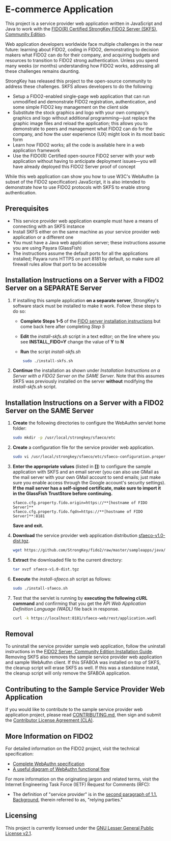 # E-commerce Application 
This project is a service provider web application written in JavaScript and Java to work with the [FIDO(R) Certified StrongKey FIDO2 Server (SKFS), Community Edition](https://github.com/StrongKey/fido2).

Web application developers worldwide face multiple challenges in the near future: learning about FIDO2, coding in FIDO2, demonstrating to decision makers what FIDO2 can do for their company, and acquiring budgets and resources to transition to FIDO2 strong authentication. Unless you spend many weeks (or months) understanding how FIDO2 works, addressing all these challenges remains daunting.

StrongKey has released this project to the open-source community to address these challenges. SKFS allows developers to do the following:

- Setup a FIDO2-enabled single-page web application that can run unmodified and demonstrate FIDO2 registration, authentication, and some simple FIDO2 key management on the client side
- Substitute the stock graphics and logo with your own company's graphics and logo without additional programming&mdash;just replace the graphic image files and reload the application; this allows you to demonstrate to peers and management what FIDO2 can do for the company, and how the user experience (UX) might look in its most basic form
- Learn how FIDO2 works; all the code is available here in a web application framework
- Use the FIDO(R) Certified open-source FIDO2 server with your web application without having to anticipate deployment issues&mdash;you will have already deployed this FIDO2 Server proof of concept

While this web application can show you how to use W3C's WebAuthn (a subset of the FIDO2 specification) JavaScript, it is also intended to demonstrate how to use FIDO2 protocols with SKFS to enable strong authentication.

## Prerequisites

- This service provider web application example must have a means of connecting with an SKFS instance
- Install SKFS either on the same machine as your service provider web application or a different one
- You must have a Java web application server; these instructions assume you are using Payara (GlassFish)
- The instructions assume the default ports for all the applications installed; Payara runs HTTPS on port 8181 by default, so make sure all firewall rules allow that port to be accessible

## Installation Instructions on a Server with a FIDO2 Server on a SEPARATE Server

1. If installing this sample application **on a separate server**, StrongKey's software stack must be installed to make it work. Follow these steps to do so:
    * **Complete Steps 1&ndash;5** of the [FIDO server installation instructions](https://docs.strongkey.com/index.php/skfs-home/skfs-installation/skfs-installation-standalone) but come back here after completing *Step 5*
    * **Edit** the *install-skfs.sh* script in a text editor; on the line where you see **INSTALL_FIDO=Y** change the value of **Y** to **N**
    * **Run** the script *install-skfs.sh*

        ```sh
         sudo ./install-skfs.sh
        ```
    
2.  **Continue** the installation as shown under _Installation Instructions on a Server with a FIDO2 Server on the SAME Server_. Note that this assumes SKFS was previously installed on the server **without** modifying the _install-skfs.sh_ script.
   
## Installation Instructions on a Server with a FIDO2 Server on the SAME Server

1. **Create** the following directories to configure the WebAuthn servlet home folder:

    ```sh
    sudo mkdir -p /usr/local/strongkey/sfaeco/etc
    ```

2. **Create** a configuration file for the service provider web application.

    ```sh
    sudo vi /usr/local/strongkey/sfaeco/etc/sfaeco-configuration.properties
    ```
    
3. **Enter the appropriate values** (listed in **[]**) to configure the sample application with SKFS and an email server (you can also use GMail as the mail server with your own GMail account to send emails; just make sure you enable access through the Google account's security settings).
   **If the mail server has a self-signed certificate, make sure to import it in the GlassFish TrustStore before continuing.**

   ```
   sfaeco.cfg.property.fido.origin=https://**[hostname of FIDO Server]**
   sfaeco.cfg.property.fido.fqdn=https://**[hostname of FIDO Server]**:8181
   ```
   
   **Save and exit.**

4. **Download** the service provider web application distribution [sfaeco-v1.0-dist.tgz](https://github.com/StrongKey/fido2/raw/master/sampleapps/java/sacl/sfaeco/sfaeco-v1.0-dist.tgz).

    ```sh
    wget https://github.com/StrongKey/fido2/raw/master/sampleapps/java/sacl/sfaeco/sfaeco-v1.0-dist.tgz
    ```

5. **Extract** the downloaded file to the current directory:

    ```sh
    tar xvzf sfaeco-v1.0-dist.tgz
    ```

6. **Execute** the _install-sfaeco.sh_ script as follows:

    ```sh
    sudo ./install-sfaeco.sh
    ```

7. Test that the servlet is running by **executing the following cURL command** and confirming that you get the API _Web Application Definition Language (WADL)_ file back in response.

    ```sh
    curl -k https://localhost:8181/sfaeco-web/rest/application.wadl
    ```
    
## Removal

To uninstall the service provider sample web application, follow the uninstall instructions in the [FIDO2 Server, Community Edition Installation Guide](https://docs.strongkey.com/index.php/skfs-home/skfs-installation/skfs-installation-removal). Removing SKFS also removes the sample service provider web application and sample WebAuthn client.
If this SFABOA was installed on top of SKFS, the cleanup script will erase SKFS as well. If this was a standalone install, the cleanup script will only remove the SFABOA application.

## Contributing to the Sample Service Provider Web Application 

If you would like to contribute to the sample service provider web application project, please read [CONTRIBUTING.md](https://github.com/StrongKey/fido2/blob/master/CONTRIBUTING.md), then sign and submit the [Contributor License Agreement (CLA)](https://cla-assistant.io/StrongKey/FIDO-Server).

## More Information on FIDO2

For detailed information on the FIDO2 project, visit the technical specification:

- [Complete WebAuthn specification](https://www.w3.org/TR/webauthn)
- [A useful diagram of WebAuthn functional flow](https://www.w3.org/TR/webauthn/#api)

For more information on the originating jargon and related terms, visit the Internet Engineering Task Force (IETF) Request for Comments (RFC):

- The definition of "service provider" is in the [second paragraph of 1.1. Background](https://tools.ietf.org/html/rfc3647#section-1.1), therein referred to as, "relying parties."

## Licensing
This project is currently licensed under the [GNU Lesser General Public License v2.1](../../../LICENSE).
